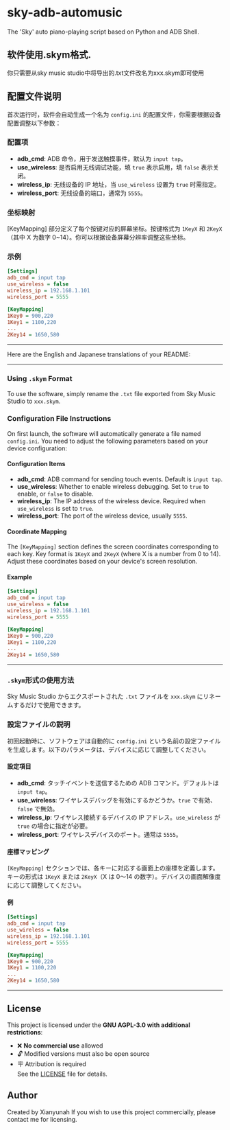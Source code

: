 # sky-adb-automusic
The 'Sky' auto piano-playing script based on Python and ADB Shell.


## 软件使用.skym格式.
你只需要从sky music studio中将导出的.txt文件改名为xxx.skym即可使用

## 配置文件说明
首次运行时，软件会自动生成一个名为 `config.ini` 的配置文件，你需要根据设备配置调整以下参数：

### 配置项
- **adb_cmd**: ADB 命令，用于发送触摸事件，默认为 `input tap`。
- **use_wireless**: 是否启用无线调试功能，填 `true` 表示启用，填 `false` 表示关闭。
- **wireless_ip**: 无线设备的 IP 地址，当 `use_wireless` 设置为 `true` 时需指定。
- **wireless_port**: 无线设备的端口，通常为 `5555`。

### 坐标映射
[KeyMapping] 部分定义了每个按键对应的屏幕坐标。按键格式为 `1KeyX` 和 `2KeyX`（其中 X 为数字 0~14）。你可以根据设备屏幕分辨率调整这些坐标。

### 示例
```ini
[Settings]
adb_cmd = input tap
use_wireless = false
wireless_ip = 192.168.1.101
wireless_port = 5555

[KeyMapping]
1Key0 = 900,220
1Key1 = 1100,220
...
2Key14 = 1650,580
```

---




Here are the English and Japanese translations of your README:

---


### Using `.skym` Format  
To use the software, simply rename the `.txt` file exported from Sky Music Studio to `xxx.skym`.

### Configuration File Instructions  
On first launch, the software will automatically generate a file named `config.ini`. You need to adjust the following parameters based on your device configuration:

#### Configuration Items
- **adb_cmd**: ADB command for sending touch events. Default is `input tap`.  
- **use_wireless**: Whether to enable wireless debugging. Set to `true` to enable, or `false` to disable.  
- **wireless_ip**: The IP address of the wireless device. Required when `use_wireless` is set to `true`.  
- **wireless_port**: The port of the wireless device, usually `5555`.

#### Coordinate Mapping
The `[KeyMapping]` section defines the screen coordinates corresponding to each key. Key format is `1KeyX` and `2KeyX` (where X is a number from 0 to 14). Adjust these coordinates based on your device's screen resolution.

#### Example
```ini
[Settings]
adb_cmd = input tap
use_wireless = false
wireless_ip = 192.168.1.101
wireless_port = 5555

[KeyMapping]
1Key0 = 900,220
1Key1 = 1100,220
...
2Key14 = 1650,580
```

---


### `.skym`形式の使用方法  
Sky Music Studio からエクスポートされた `.txt` ファイルを `xxx.skym` にリネームするだけで使用できます。

### 設定ファイルの説明  
初回起動時に、ソフトウェアは自動的に `config.ini` という名前の設定ファイルを生成します。以下のパラメータは、デバイスに応じて調整してください。

#### 設定項目
- **adb_cmd**: タッチイベントを送信するための ADB コマンド。デフォルトは `input tap`。  
- **use_wireless**: ワイヤレスデバッグを有効にするかどうか。`true` で有効、`false` で無効。  
- **wireless_ip**: ワイヤレス接続するデバイスの IP アドレス。`use_wireless` が `true` の場合に指定が必要。  
- **wireless_port**: ワイヤレスデバイスのポート。通常は `5555`。

#### 座標マッピング
`[KeyMapping]` セクションでは、各キーに対応する画面上の座標を定義します。キーの形式は `1KeyX` または `2KeyX`（X は 0～14 の数字）。デバイスの画面解像度に応じて調整してください。

#### 例
```ini
[Settings]
adb_cmd = input tap
use_wireless = false
wireless_ip = 192.168.1.101
wireless_port = 5555

[KeyMapping]
1Key0 = 900,220
1Key1 = 1100,220
...
2Key14 = 1650,580
```

---




## License
This project is licensed under the **GNU AGPL-3.0 with additional restrictions**:
- ❌ **No commercial use** allowed
- 🔓 Modified versions must also be open source
- 🪧 Attribution is required  
See the [LICENSE](./LICENSE) file for details.

## Author
Created by Xianyunah 
If you wish to use this project commercially, please contact me for licensing.
